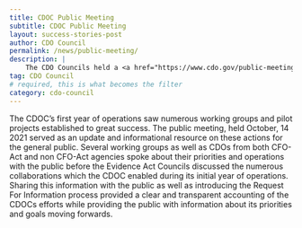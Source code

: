 ```yaml
---
title: CDOC Public Meeting
subtitle: CDOC Public Meeting
layout: success-stories-post
author: CDO Council
permalink: /news/public-meeting/
description: |
    The CDO Councils held a <a href="https://www.cdo.gov/public-meeting/">public meeting</a> in 2021 to share information on its priorities and accomplishments. A number of agencies shared information about their data actions and the Evidence Act Councils discussed collaborative efforts in the Federal data space. The Council also introduced a Request for Information. A summary of comments is available here.
tag: CDO Council
# required, this is what becomes the filter
category: cdo-council
---
```


The CDOC’s first year of operations saw numerous working groups and pilot projects established to great success. The public meeting, held October, 14 2021 served as an update and informational resource on these actions for the general public. Several working groups as well as CDOs from both CFO-Act and non CFO-Act agencies spoke about their priorities and operations with the public before the Evidence Act Councils discussed the numerous collaborations which the CDOC enabled during its initial year of operations. Sharing this information with the public as well as introducing the Request For Information process provided a clear and transparent accounting of the CDOCs efforts while providing the public with information about its priorities and goals moving forwards.